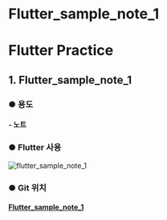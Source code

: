 # Flutter_sample_note_1


# Flutter Practice

## 1. Flutter_sample_note_1

### 	● 용도

#### 					- 노트



### 	● Flutter 사용

![flutter_sample_note_1](../flutter_sample_note_1.png)



### ● Git 위치

#### 			[Flutter_sample_note_1](https://github.com/jyukki97/flutter_practice/tree/master/flutter_sample_note_1)
